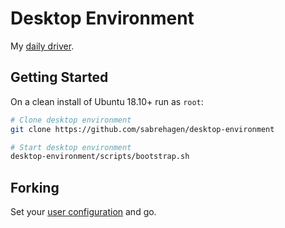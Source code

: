 # Desktop Environment

My [daily driver](https://cloud.docker.com/repository/docker/sabrehagen/desktop-environment).

## Getting Started

On a clean install of Ubuntu 18.10+ run as `root`:

```sh
# Clone desktop environment
git clone https://github.com/sabrehagen/desktop-environment

# Start desktop environment
desktop-environment/scripts/bootstrap.sh
```

## Forking

Set your [user configuration](scripts/environment.sh#L5) and go.
